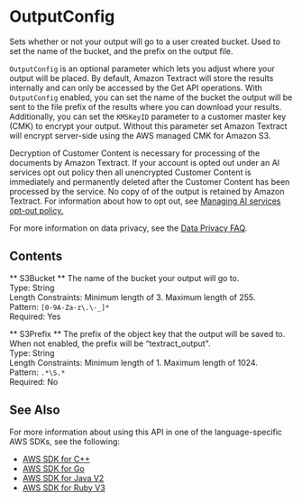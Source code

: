 # OutputConfig<a name="API_OutputConfig"></a>

Sets whether or not your output will go to a user created bucket\. Used to set the name of the bucket, and the prefix on the output file\.

 `OutputConfig` is an optional parameter which lets you adjust where your output will be placed\. By default, Amazon Textract will store the results internally and can only be accessed by the Get API operations\. With `OutputConfig` enabled, you can set the name of the bucket the output will be sent to the file prefix of the results where you can download your results\. Additionally, you can set the `KMSKeyID` parameter to a customer master key \(CMK\) to encrypt your output\. Without this parameter set Amazon Textract will encrypt server\-side using the AWS managed CMK for Amazon S3\.

Decryption of Customer Content is necessary for processing of the documents by Amazon Textract\. If your account is opted out under an AI services opt out policy then all unencrypted Customer Content is immediately and permanently deleted after the Customer Content has been processed by the service\. No copy of of the output is retained by Amazon Textract\. For information about how to opt out, see [ Managing AI services opt\-out policy\. ](https://docs.aws.amazon.com/organizations/latest/userguide/orgs_manage_policies_ai-opt-out.html) 

For more information on data privacy, see the [Data Privacy FAQ](https://aws.amazon.com/compliance/data-privacy-faq/)\.

## Contents<a name="API_OutputConfig_Contents"></a>

 ** S3Bucket **   <a name="Textract-Type-OutputConfig-S3Bucket"></a>
The name of the bucket your output will go to\.  
Type: String  
Length Constraints: Minimum length of 3\. Maximum length of 255\.  
Pattern: `[0-9A-Za-z\.\-_]*`   
Required: Yes

 ** S3Prefix **   <a name="Textract-Type-OutputConfig-S3Prefix"></a>
The prefix of the object key that the output will be saved to\. When not enabled, the prefix will be “textract\_output"\.  
Type: String  
Length Constraints: Minimum length of 1\. Maximum length of 1024\.  
Pattern: `.*\S.*`   
Required: No

## See Also<a name="API_OutputConfig_SeeAlso"></a>

For more information about using this API in one of the language\-specific AWS SDKs, see the following:
+  [AWS SDK for C\+\+](https://docs.aws.amazon.com/goto/SdkForCpp/textract-2018-06-27/OutputConfig) 
+  [AWS SDK for Go](https://docs.aws.amazon.com/goto/SdkForGoV1/textract-2018-06-27/OutputConfig) 
+  [AWS SDK for Java V2](https://docs.aws.amazon.com/goto/SdkForJavaV2/textract-2018-06-27/OutputConfig) 
+  [AWS SDK for Ruby V3](https://docs.aws.amazon.com/goto/SdkForRubyV3/textract-2018-06-27/OutputConfig) 